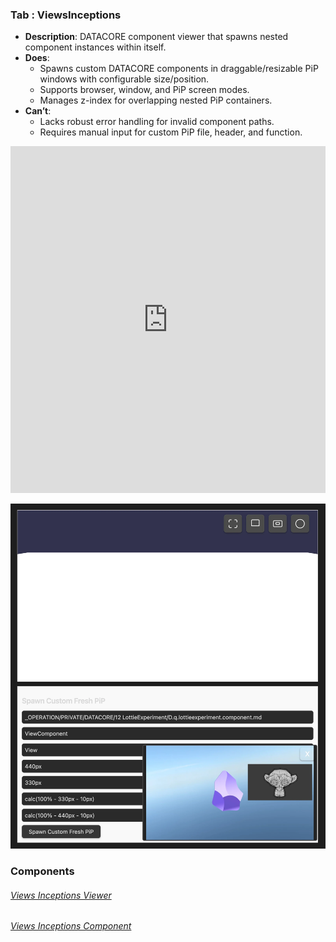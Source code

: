 

### Tab : ViewsInceptions

- **Description**: DATACORE component viewer that spawns nested component instances within itself.
- **Does**:
    - Spawns custom DATACORE components in draggable/resizable PiP windows with configurable size/position.
    - Supports browser, window, and PiP screen modes.
    - Manages z-index for overlapping nested PiP containers.
- **Can’t**:
    - Lacks robust error handling for invalid component paths.
    - Requires manual input for custom PiP file, header, and function.


<iframe allowfullscreen src="https://www.youtube.com/embed/F3fLdEs-S3c" width="100%" height="555" frameborder="0" allow="accelerometer; autoplay; clipboard-write; encrypted-media; gyroscope; picture-in-picture" ></iframe>



![views_inceptions.webp](/_RESOURCES/IMAGES/views_inceptions.webp)





### Components

###### [Views Inceptions Viewer](D.q.viewsinceptions.viewer.md)

###### [Views Inceptions Component](D.q.viewsinceptions.component.md)
